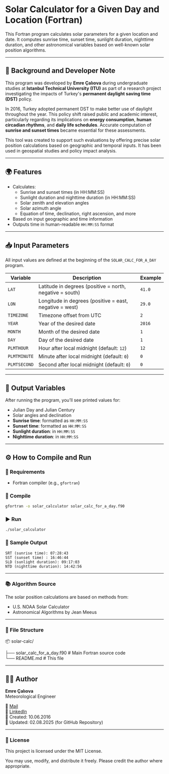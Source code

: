 # Solar Calculator for a Given Day and Location (Fortran)

This Fortran program calculates solar parameters for a given location and date. It computes sunrise time, sunset time, sunlight duration, nighttime duration, and other astronomical variables based on well-known solar position algorithms.

---

## 🧠 Background and Developer Note

This program was developed by **Emre Çalıova** during undergraduate studies at **Istanbul Technical University (ITU)** as part of a research project investigating the impacts of Turkey's **permanent daylight saving time (DST)** policy.

In 2016, Turkey adopted permanent DST to make better use of daylight throughout the year. This policy shift raised public and academic interest, particularly regarding its implications on **energy consumption**, **human circadian rhythms**, and **daily life schedules**. Accurate computation of **sunrise and sunset times** became essential for these assessments.

This tool was created to support such evaluations by offering precise solar position calculations based on geographic and temporal inputs. It has been used in geospatial studies and policy impact analysis.

---

## 🌍 Features

- Calculates:
  - Sunrise and sunset times (in HH:MM:SS)
  - Sunlight duration and nighttime duration (in HH:MM:SS)
  - Solar zenith and elevation angles
  - Solar azimuth angle
  - Equation of time, declination, right ascension, and more
- Based on input geographic and time information
- Outputs time in human-readable `HH:MM:SS` format

---

## 📥 Input Parameters

All input values are defined at the beginning of the `SOLAR_CALC_FOR_A_DAY` program.

| Variable     | Description                                                  | Example |
|--------------|--------------------------------------------------------------|---------|
| `LAT`        | Latitude in degrees (positive = north, negative = south)     | `41.0`  |
| `LON`        | Longitude in degrees (positive = east, negative = west)      | `29.0`  |
| `TIMEZONE`   | Timezone offset from UTC                                     | `2`     |
| `YEAR`       | Year of the desired date                                     | `2016`  |
| `MONTH`      | Month of the desired date                                    | `1`     |
| `DAY`        | Day of the desired date                                      | `1`     |
| `PLMTHOUR`   | Hour after local midnight (default: `12`)                    | `12`    |
| `PLMTMINUTE` | Minute after local midnight (default: `0`)                   | `0`     |
| `PLMTSECOND` | Second after local midnight (default: `0`)                   | `0`     |

---

## 🧮 Output Variables

After running the program, you’ll see printed values for:

- Julian Day and Julian Century
- Solar angles and declination
- **Sunrise time**: formatted as `HH:MM:SS`
- **Sunset time**: formatted as `HH:MM:SS`
- **Sunlight duration**: in `HH:MM:SS`
- **Nighttime duration**: in `HH:MM:SS`

---

## ⚙️ How to Compile and Run

### 📌 Requirements

- Fortran compiler (e.g., `gfortran`)

### 🧵 Compile

```bash
gfortran -o solar_calculator solar_calc_for_a_day.f90
```

### ▶️ Run

```bash
./solar_calculator
```

### 🔢 Sample Output

```
SRT (sunrise time): 07:28:43
SST (sunset time) : 16:46:44
SLD (sunlight duration): 09:17:03
NTD (nighttime duration): 14:42:56
```

---

### 📚 Algorithm Source

The solar position calculations are based on methods from:

- U.S. NOAA Solar Calculator
- Astronomical Algorithms by Jean Meeus

---

### 📁 File Structure

📦 solar-calc/

  ├── solar_calc_for_a_day.f90   # Main Fortran source code  
  └── README.md                  # This file

---

## 👨‍💻 Author

**Emre Çalıova**  
Meteorological Engineer

📧 [Mail](mailto:caliova94@gmail.com)  
🔗 [LinkedIn](https://www.linkedin.com/in/emrecaliova)  
📅 Created: 10.06.2016  
📅 Updated: 02.08.2025  (for GitHub Repository)

---

### 📄 License

This project is licensed under the MIT License.

You may use, modify, and distribute it freely. Please credit the author where appropriate.
